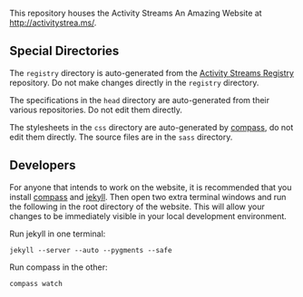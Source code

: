 This repository houses the Activity Streams An Amazing Website at <http://activitystrea.ms/>.

## Special Directories ##

The `registry` directory is auto-generated from the [Activity Streams Registry][registry] repository.  Do not make
changes directly in the `registry` directory.

The specifications in the `head` directory are auto-generated from their various repositories.  Do not edit them 
directly.

The stylesheets in the `css` directory are auto-generated by [compass][], do not edit them directly.  The source files 
are in the `sass` directory.

## Developers ##

For anyone that intends to work on the website, it is recommended that you install [compass][] and [jekyll][].  Then 
open two extra terminal windows and run the following in the root directory of the website.  This will allow your 
changes to be immediately visible in your local development environment.

Run jekyll in one terminal:

    jekyll --server --auto --pygments --safe

Run compass in the other:

    compass watch

[registry]: https://github.com/activitystreams/registry
[compass]: http://compass-style.org/
[jekyll]: https://github.com/mojombo/jekyll
